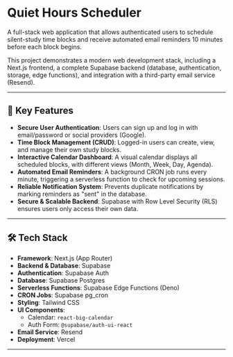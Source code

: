 # Quiet Hours Scheduler

A full-stack web application that allows authenticated users to schedule silent-study time blocks and receive automated email reminders 10 minutes before each block begins.

This project demonstrates a modern web development stack, including a Next.js frontend, a complete Supabase backend (database, authentication, storage, edge functions), and integration with a third-party email service (Resend).

---

## 🚀 Key Features


- **Secure User Authentication**: Users can sign up and log in with email/password or social providers (Google).  
- **Time Block Management (CRUD)**: Logged-in users can create, view, and manage their own study blocks.  
- **Interactive Calendar Dashboard**: A visual calendar displays all scheduled blocks, with different views (Month, Week, Day, Agenda).  
- **Automated Email Reminders**: A background CRON job runs every minute, triggering a serverless function to check for upcoming sessions.  
- **Reliable Notification System**: Prevents duplicate notifications by marking reminders as "sent" in the database.  
- **Secure & Scalable Backend**: Supabase with Row Level Security (RLS) ensures users only access their own data.  

---
## 🛠 Tech Stack

- **Framework**: Next.js (App Router)
- **Backend & Database**: Supabase
- **Authentication**: Supabase Auth
- **Database**: Supabase Postgres
- **Serverless Functions**: Supabase Edge Functions (Deno)
- **CRON Jobs**: Supabase pg_cron
- **Styling**: Tailwind CSS
- **UI Components**:
  - Calendar: `react-big-calendar`
  - Auth Form: `@supabase/auth-ui-react`
- **Email Service**: Resend
- **Deployment**: Vercel

---
